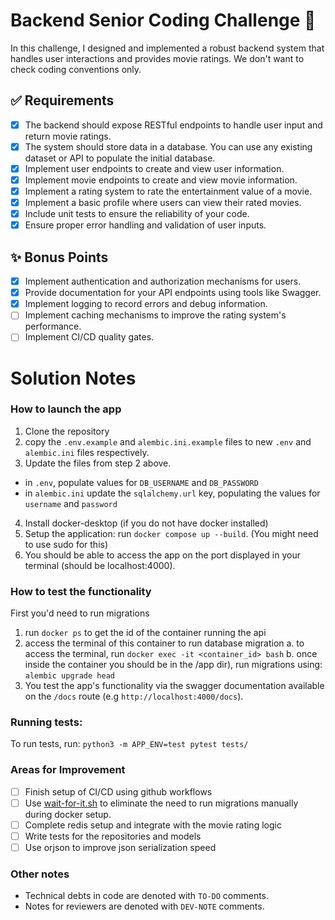 # Backend Senior Coding Challenge 🍿

In this challenge, I designed and implemented a robust
backend system that handles user interactions and provides movie ratings. We
don't want to check coding conventions only.

## ✅ Requirements

- [x] The backend should expose RESTful endpoints to handle user input and
      return movie ratings.
- [x] The system should store data in a database. You can use any existing
      dataset or API to populate the initial database.
- [x] Implement user endpoints to create and view user information.
- [x] Implement movie endpoints to create and view movie information.
- [x] Implement a rating system to rate the entertainment value of a movie.
- [x] Implement a basic profile where users can view their rated movies.
- [x] Include unit tests to ensure the reliability of your code.
- [x] Ensure proper error handling and validation of user inputs.

## ✨ Bonus Points

- [x] Implement authentication and authorization mechanisms for users.
- [x] Provide documentation for your API endpoints using tools like Swagger.
- [x] Implement logging to record errors and debug information.
- [ ] Implement caching mechanisms to improve the rating system's performance.
- [ ] Implement CI/CD quality gates.

# Solution Notes

### How to launch the app

1. Clone the repository
2. copy the `.env.example` and `alembic.ini.example` files to new `.env` and `alembic.ini` files respectively.
3. Update the files from step 2 above.

- in `.env`, populate values for `DB_USERNAME` and `DB_PASSWORD`
- in `alembic.ini` update the `sqlalchemy.url` key, populating the values for `username` and `password`

4. Install docker-desktop (if you do not have docker installed)
5. Setup the application: run `docker compose up --build`. (You might need to use sudo for this)
6. You should be able to access the app on the port displayed in your terminal (should be localhost:4000).

### How to test the functionality

First you'd need to run migrations

1. run `docker ps` to get the id of the container running the api
2. access the terminal of this container to run database migration
   a. to access the terminal, run `docker exec -it <container_id> bash`
   b. once inside the container you should be in the /app dir), run migrations using: `alembic upgrade head`
3. You test the app's functionality via the swagger documentation available on the `/docs` route (e.g `http://localhost:4000/docs`).

### Running tests:

To run tests, run: `python3 -m APP_ENV=test pytest tests/`

### Areas for Improvement

- [ ] Finish setup of CI/CD using github workflows
- [ ] Use [wait-for-it.sh](https://github.com/vishnubob/wait-for-it) to eliminate the need to run migrations manually during docker setup.
- [ ] Complete redis setup and integrate with the movie rating logic
- [ ] Write tests for the repositories and models
- [ ] Use orjson to improve json serialization speed

### Other notes

- Technical debts in code are denoted with `TO-DO` comments.
- Notes for reviewers are denoted with `DEV-NOTE` comments.
